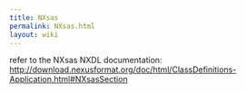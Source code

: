 ```yaml
---
title: NXsas
permalink: NXsas.html
layout: wiki
---
```


refer to the NXsas NXDL documentation:
<http://download.nexusformat.org/doc/html/ClassDefinitions-Application.html#NXsasSection>
